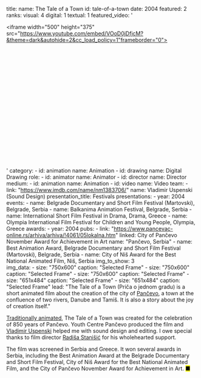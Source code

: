 title: 
    name: The Tale of a Town
id: tale-of-a-town
date: 2004
featured: 2
ranks:
    visual: 4
    digital: 1
    textual: 1
featured_video: '<style>.codegena{position:relative;width:100%;height:0;padding-bottom:75%;}.codegena iframe{position:absolute;top:0;left:0;width:100%;height:100%;}</style><div class="codegena"><iframe width="500" height="375" src="https://www.youtube.com/embed/VOoD0jDfjcM?&theme=dark&autohide=2&cc_load_policy=1"frameborder="0"></iframe></div>'
category: 
    - id: animation
      name: Animation
    - id: drawing
      name: Digital Drawing
role:
    - id: animator
      name: Animator
    - id: director
      name: Director
medium:
    - id: animation
      name: Animation
    - id: video
      name: Video
team:
    - link: "https://www.imdb.com/name/nm1383706/"
      name: Vladimir Uspenski (Sound Design)
presentation_title: Festivals
presentations:
    - year: 2004
      events:
        - name: <span class='italic-style'>Belgrade Documentary and Short Film Festival</span> (Martovski), Belgrade, Serbia
        - name: <span class='italic-style'>Balkanima Animation Festival</span>, Belgrade, Serbia
        - name: <span class='italic-style'>International Short Film Festival in Drama</span>, Drama, Greece
        - name: <span class='italic-style'>Olympia International Film Festival for Children and Young People</span>, Olympia, Greece
awards:
    - year: 2004
      pubs:
        - link: "https://www.pancevac-online.rs/arhiva/arhiva/!4061/05lokalna.htm"
          linked: City of Pančevo November Award for Achievement in Art
          name: "Pančevo, Serbia"
        - name: <span class='italic-style'>Best Animation Award</span>, Belgrade Documentary and Short Film Festival (Martovski), Belgrade, Serbia
        - name: <span class='italic-style'>City of Niš Award for the Best National Animated Film</span>, Niš, Serbia
img_to_show: 3       
img_data:
    - size: "750x600"
      caption: "Selected Frame"
    - size: "750x600"
      caption: "Selected Frame"
    - size: "750x600"
      caption: "Selected Frame"
    - size: "651x484"
      caption: "Selected Frame"
    - size: "651x484"
      caption: "Selected Frame"
lead: "<span class='italic-style'>The Tale of a Town</span> (<span class='italic-style'>Priča o jednom gradu</span>) is a short animated film about the creation of the city of <a href='https://en.wikipedia.org/wiki/Pan%C4%8Devo' target='_blank'>Pančevo</a>, a town at the confluence of two rivers, Danube and Tamiš. It is also a story about the joy of creation itself."

<a href='https://en.wikipedia.org/wiki/Traditional_animation' target='_blank'>Traditionally animated</a>, <span class='italic-style'>The Tale of a Town</span> was created for the celebration of 850 years of Pančevo. Youth Centre Pančevo produced the film and 
 <a href='https://www.imdb.com/name/nm1383706/' target='_blank'>Vladimir Uspenski</a> helped me with sound design and editing. I owe special thanks to film director <a href='https://www.pancevac-online.rs/arhiva/index.php?module=section&issue_id=313&id=15' target='_blank'>Radiša Stanišić</a> for his wholehearted support.  

The film was screened in Serbia and Greece. It won several awards in Serbia, including the Best Animation Award at the Belgrade Documentary and Short Film Festival, City of Niš Award for the Best National Animated Film, and the City of Pančevo November Award for Achievement in Art. <mark>&#9632;</mark>